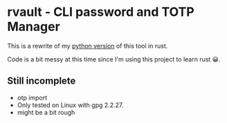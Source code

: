 # rvault - CLI password and TOTP Manager

This is a rewrite of my [python version](https://github.com/ymiseddy/pvault) of this tool in rust.

Code is a bit messy at this time since I'm using this project to learn rust 😀.

## Still incomplete
- otp import
- Only tested on Linux with gpg 2.2.27.
- might be a bit rough
